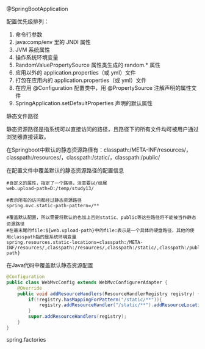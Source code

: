 @SpringBootApplication



配置优先级排列：

1. 命令行参数
2. java:comp/env 里的 JNDI 属性
3. JVM 系统属性
4. 操作系统环境变量
5. RandomValuePropertySource 属性类生成的 random.* 属性
6. 应用以外的 application.properties（或 yml）文件
7. 打包在应用内的 application.properties（或 yml）文件
8. 在应用 @Configuration 配置类中，用 @PropertySource 注解声明的属性文件
9. SpringApplication.setDefaultProperties 声明的默认属性



静态文件路径

静态资源路径是指系统可以直接访问的路径，且路径下的所有文件均可被用户通过浏览器直接读取。

在Springboot中默认的静态资源路径有：classpath:/META-INF/resources/，classpath:/resources/，classpath:/static/，classpath:/public/

在配置文件中覆盖默认的静态资源路径的配置信息

```properties
#自定义的属性，指定了一个路径，注意要以/结尾
web.upload-path=D:/temp/study13/

#表示所有的访问都经过静态资源路径
spring.mvc.static-path-pattern=/**

#覆盖默认配置，所以需要将默认的也加上否则static、public等这些路径将不能被当作静态资源路径
#在最末尾的file:${web.upload-path}中的file:表示是一个具体的硬盘路径，其他的使用classpath指的是系统环境变量
spring.resources.static-locations=classpath:/META-INF/resources/,classpath:/resources/,classpath:/static/,classpath:/public/,file:${web.upload-path}
```

在Java代码中覆盖默认静态资源配置

```java
@Configuration
public class WebMvcConfig extends WebMvcConfigurerAdapter {
    @Override
    public void addResourceHandlers(ResourceHandlerRegistry registry) {
        if(!registry.hasMappingForPattern("/static/**")){
            registry.addResourceHandler("/static/**").addResourceLocations("classpath:/static/");
        }
        super.addResourceHandlers(registry);
    }
}
```



spring.factories
